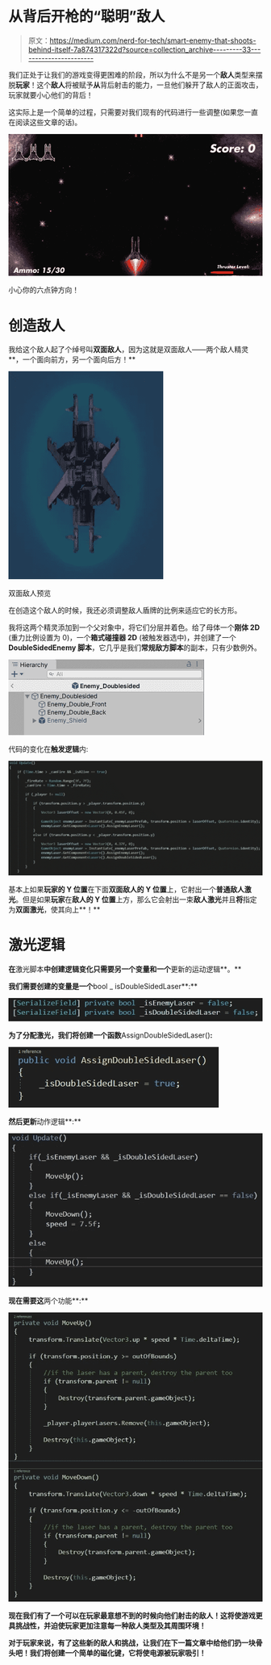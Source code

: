# 从背后开枪的“聪明”敌人

> 原文：<https://medium.com/nerd-for-tech/smart-enemy-that-shoots-behind-itself-7a874317322d?source=collection_archive---------33----------------------->

我们正处于让我们的游戏变得更困难的阶段，所以为什么不是另一个**敌人**类型来摆脱**玩家**！这个**敌人**将被赋予**从**背后射击的能力，一旦他们躲开了敌人的正面攻击，玩家就要小心他们的背后！

这实际上是一个简单的过程，只需要对我们现有的代码进行一些调整(如果您一直在阅读这些文章的话)。

![](img/cdc866f7762b043a13c29dd9263a7045.png)

小心你的六点钟方向！

# 创造敌人

我给这个敌人起了个绰号叫**双面敌人**，因为这就是双面敌人——两个敌人精灵**，一个面向前方，另一个面向后方！**

![](img/90565dbea71539dae77996b30b0f67ba.png)

双面敌人预览

在创造这个敌人的时候，我还必须调整敌人盾牌的比例来适应它的长方形。

我将这两个精灵添加到一个父对象中，将它们分层并着色。给了母体一个**刚体 2D** (重力比例设置为 0)，一个**箱式碰撞器 2D** (被触发器选中)，并创建了一个 **DoubleSidedEnemy 脚本**，它几乎是我们**常规敌方脚本**的副本，只有少数例外。

![](img/328305095800641d7483ae40579bc7a4.png)

代码的变化在**触发逻辑**内:

![](img/8f227b3295d0d59f2b77ace73b595cbc.png)

基本上如果**玩家的 Y 位置**在下面**双面敌人的 Y 位置**上，它射出一个**普通敌人激光**。但是如果**玩家**在**敌人的 Y 位置**上方，那么它会射出一束**敌人激光**并且**将**指定为**双面激光**，使其向上**！**

# **激光逻辑**

**在**激光脚本**中创建逻辑变化只需要另一个变量和一个**更新的运动逻辑**。**

**我们需要创建的变量是一个**bool _ isDoubleSidedLaser**:**

**![](img/802906516cf98b4d208c4730b76b5093.png)**

**为了分配激光，我们将创建一个函数**AssignDoubleSidedLaser()**:**

**![](img/4deca11e3a1dc3ef92a2a7ee0fda9d5f.png)**

**然后更新**动作逻辑**:**

**![](img/f276a53e3c916e530671a62d81a574a0.png)**

**现在需要这**两个功能**:**

**![](img/2c42483ab806f012972de2426647b8d3.png)**

**现在我们有了一个可以在玩家最意想不到的时候向他们射击的敌人！这将使游戏更具挑战性，并迫使玩家更加注意每一种敌人类型及其周围环境！**

**对于玩家来说，有了这些新的敌人和挑战，让我们在下一篇文章中给他们扔一块骨头吧！我们将创建一个简单的磁化键，它将使电源被玩家吸引！**